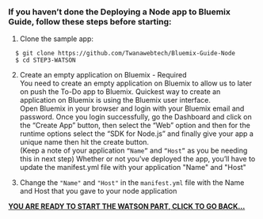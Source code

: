 ### If you haven’t done the Deploying a Node app to Bluemix Guide, follow these steps before starting:
1. Clone the sample app:
  ```
    $ git clone https://github.com/Twanawebtech/Bluemix-Guide-Node
    $ cd STEP3-WATSON
  ```

2. Create an empty application on Bluemix - Required  
You need to create an empty application on Bluemix to allow us to later on push the To-Do app to Bluemix.
Quickest way to create an application on Bluemix is using the Bluemix user interface.  
Open Bluemix in your browser and login with your Bluemix email and password.
Once you login successfully, go the Dashboard and click on the “Create App” button, then select the “Web” option and then for the runtime options select the “SDK for Node.js” and finally give your app a unique name then hit the create button.  
(Keep a note of your application `“Name”` and `“Host”` as you be needing this in next step)
Whether or not you’ve deployed the app, you’ll have to update the manifest.yml file with your application "Name" and "Host"

3. Change the `"Name"` and `"Host"` in the `manifest.yml` file with the Name and Host that you gave to your node application


 **[YOU ARE READY TO START THE WATSON PART, CLICK TO GO BACK...](https://github.com/Twanawebtech/Bluemix-Guide-Node/tree/master/STEP3-WATSON)**  
